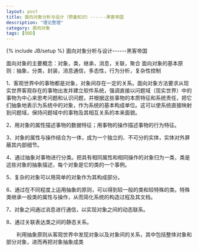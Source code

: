 ```yaml
---
layout: post
title: 面向对象分析与设计（预备知识）------黑客帝国
description: "理论整理"
category: 面向对象
tags: [OOD]
---
```

{% include JB/setup %}
面向对象分析与设计------黑客帝国

面向对象的主要概念：对象，类，继承，消息，关联，聚合
面向对象的基本原则：抽象，分类，封装，消息通信，多态性，行为分析，复杂性控制

1、客观世界中的事物都是对象，对象间存在一定的关系。面向对象方法要求从现实世界客观存在的事物出发并建立软件系统，强调直接以问题域（现实世界）中的事物为中心来思考问题和认识问题，并根据这些事物的本质特征和系统责任，把它们抽象地表示为系统中的对象，作为系统的基本构成单位。这可以使系统直接映射到问题域，保持问题域中的事物及其相互关系的本来面貌。

2、用对象的属性描述事物的数据特征；用事物的操作描述事物的行为特征。

3、对象的属性与操作结合为一体，成为一个独立的、不可分的实体，实体对外屏蔽其内部细节。

4、通过抽象对事物进行分类。把具有相同属性和相同操作的对象归为一类，类是这些对象的抽象描述，每个对象是它的类的一个事例。

5、复杂的对象可以用简单的对象作为其构成部分。

6、通过在不同程度上运用抽象的原则，可以得到较一般的类和较特殊的类。特殊类继承一般类的属性与操作，从而简化系统的构造过程及其文档。

7、对象之间通过消息进行通信，以实现对象之间的动态联系。

8、通过关联表达类之间的静态关系。

　　利用抽象原则从客观世界中发现对象以及对象间的关系，其中包括整体对象和部分对象，进而再把对象抽象成类

